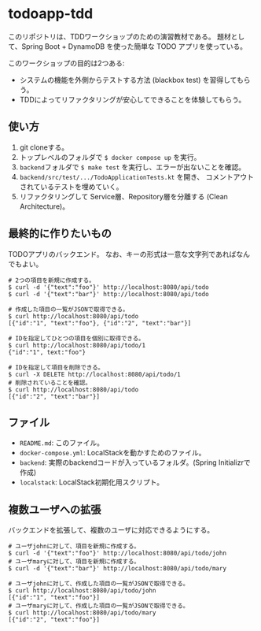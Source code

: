 # todoapp-tdd

このリポジトリは、TDDワークショップのための演習教材である。
題材として、Spring Boot + DynamoDB を使った簡単な TODO アプリを使っている。

このワークショップの目的は2つある:

- システムの機能を外側からテストする方法 (blackbox test) を習得してもらう。
- TDDによってリファクタリングが安心してできることを体験してもらう。

## 使い方

1. git cloneする。
2. トップレベルのフォルダで `$ docker compose up` を実行。
3. `backend`フォルダで `$ make test` を実行し、エラーが出ないことを確認。
4. `backend/src/test/.../TodoApplicationTests.kt` を開き、
   コメントアウトされているテストを埋めていく。
5. リファクタリングして Service層、Repository層を分離する (Clean Architecture)。

## 最終的に作りたいもの

TODOアプリのバックエンド。
なお、キーの形式は一意な文字列であればなんでもよい。

```shell
# 2つの項目を新規に作成する。
$ curl -d '{"text":"foo"}' http://localhost:8080/api/todo
$ curl -d '{"text":"bar"}' http://localhost:8080/api/todo

# 作成した項目の一覧がJSONで取得できる。
$ curl http://localhost:8080/api/todo
[{"id":"1", "text":"foo"}, {"id":"2", "text":"bar"}]

# IDを指定してひとつの項目を個別に取得できる。
$ curl http://localhost:8080/api/todo/1
{"id":"1", text:"foo"}

# IDを指定して項目を削除できる。
$ curl -X DELETE http://localhost:8080/api/todo/1
# 削除されていることを確認。
$ curl http://localhost:8080/api/todo
[{"id":"2", "text":"bar"}]
```

## ファイル

- `README.md`: このファイル。
- `docker-compose.yml`: LocalStackを動かすためのファイル。
- `backend`: 実際のbackendコードが入っているフォルダ。(Spring Initializrで作成)
- `localstack`: LocalStack初期化用スクリプト。

## 複数ユーザへの拡張

バックエンドを拡張して、複数のユーザに対応できるようにする。

```shell
# ユーザjohnに対して、項目を新規に作成する。
$ curl -d '{"text":"foo"}' http://localhost:8080/api/todo/john
# ユーザmaryに対して、項目を新規に作成する。
$ curl -d '{"text":"bar"}' http://localhost:8080/api/todo/mary

# ユーザjohnに対して、作成した項目の一覧がJSONで取得できる。
$ curl http://localhost:8080/api/todo/john
[{"id":"1", "text":"foo"}]
# ユーザmaryに対して、作成した項目の一覧がJSONで取得できる。
$ curl http://localhost:8080/api/todo/mary
[{"id":"2", "text":"foo"}]
```
